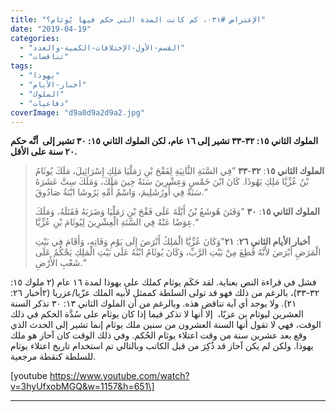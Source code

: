```yaml
---
title: "الإعتراض #٠٣١، كم كانت المدة التي حكم فيها يُوثام؟"
date: "2019-04-19"
categories: 
  - "القسم-الأول-الإختلافات-الكمية-والعدد"
  - "تناقضات"
tags: 
  - "يهوذا"
  - "أخبار-الأيام"
  - "الملوك"
  - "دفاعيات"
coverImage: "d9a0d9a2d9a2.jpg"
---
```


**الملوك الثاني ١٥: ٣٢-٣٣ تشير إلى ١٦ عام، لكن الملوك الثاني ١٥: ٣٠ تشير إلى  أنَّه حكم ٢٠ سنة على الأقل.**

> **الملوك الثاني ١٥**: **٣٢**\-**٣٣** ”فِي السَّنَةِ الثَّانِيَةِ لِفَقْحَ بْنِ رَمَلْيَا مَلِكِ إِسْرَائِيلَ، مَلَكَ يُوثَامُ بْنُ عُزِّيَّا مَلِكِ يَهُوذَا. كَانَ ابْنَ خَمْسٍ وَعِشْرِينَ سَنَةً حِينَ مَلَكَ، وَمَلَكَ سِتَّ عَشَرَةَ سَنَةً فِي أُورُشَلِيمَ، وَاسْمُ أُمِّهِ يَرُوشَا ابْنَةُ صَادُوقَ.“
> 
> **الملوك الثاني ١٥**: **٣٠** ”وَفَتَنَ هُوشَعُ بْنُ أَيْلَةَ عَلَى فَقْحَ بْنِ رَمَلْيَا وَضَرَبَهُ فَقَتَلَهُ، وَمَلَكَ عِوَضًا عَنْهُ فِي السَّنَةِ الْعِشْرِينَ لِيُوثَامَ بْنِ عُزِّيَّا.“
> 
> **أخبار الأيام الثاني ٢٦**: **٢١**”وَكَانَ عُزِّيَّا الْمَلِكُ أَبْرَصَ إِلَى يَوْمِ وَفَاتِهِ، وَأَقَامَ فِي بَيْتِ الْمَرَضِ أَبْرَصَ لأَنَّهُ قُطِعَ مِنْ بَيْتِ الرَّبِّ، وَكَانَ يُوثَامُ ابْنُهُ عَلَى بَيْتِ الْمَلِكِ يَحْكُمُ عَلَى شَعْبِ الأَرْضِ.“

فشل في قراءة النص بعناية. لقد حَكَم يوثام كملك على يهوذا لمدة ١٦ عام (٢ ملوك ١٥: ٣٢-٣٣)، بالرغم من ذلك فهو قد تولى السلطة كممثل لأبيه الملك عزّيا/عزريا (٢أخبار ٢٦: ٢١). ولا يوجد أي آية تناقض هذه. وبالرغم من أن الملوك الثاني ١٣: ٣٠ تذكر السنة العشرين ليوثام بن عزيّا،  إلا أنها لا تذكر فيما إذا كان يوثام على سُدَّة الحكم في ذلك الوقت، فهي لا تقول أنها السنة العشرون من سنين ملك يوثام إنما تشير إلى الحدث الذي وقع بعد عشرين سنة من وقت اعتلاء يوثام الحُكم. وفي ذلك الوقت كان آحاز هو ملك يهوذا. ولكن لم يكن آحاز قد ذُكِرَ من قبل الكاتب وبالتالي تم استخدام تاريخ اعتلاء يوثام للسلطة كنقطة مرجعية.

\[youtube https://www.youtube.com/watch?v=3hyUfxobMGQ&w=1157&h=651\]

* * *
